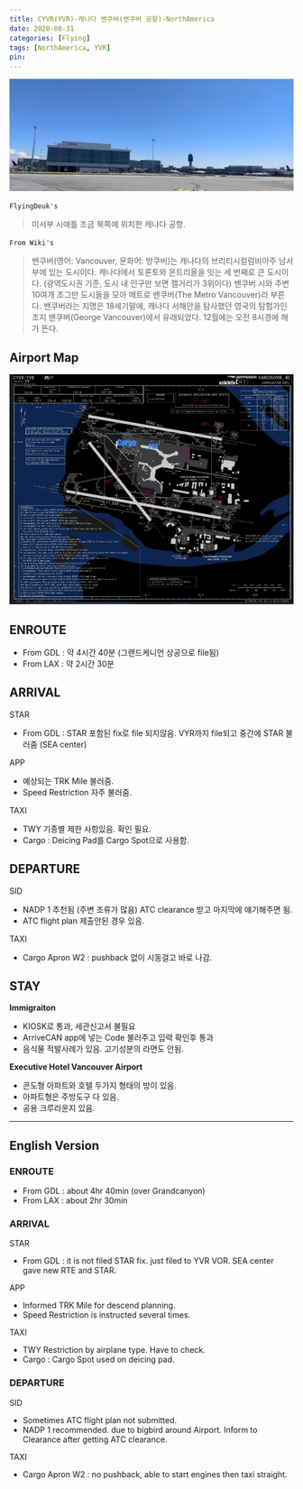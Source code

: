 ```yaml
---
title: CYVR(YVR)-캐나다 밴쿠버(밴쿠버 공항)-NorthAmerica
date: 2020-08-31
categories: [Flying]
tags: [NorthAmerica, YVR]
pin:
---
```


![yvr](/img/flying/airport/yvr.jpg)

`FlyingDeuk's`
>미서부 시애틀 조금 북쪽에 위치한 캐나다 공항. <br>


`From Wiki's`
>밴쿠버(영어: Vancouver, 문화어: 방쿠버)는 캐나다의 브리티시컬럼비아주 남서부에 있는 도시이다. 캐나다에서 토론토와 몬트리올을 잇는 세 번째로 큰 도시이다. (광역도시권 기준, 도시 내 인구만 보면 캘거리가 3위이다) 밴쿠버 시와 주변 10여개 조그만 도시들을 모아 메트로 밴쿠버(The Metro Vancouver)라 부른다. 밴쿠버라는 지명은 18세기말에, 캐나다 서해안을 탐사했던 영국의 탐험가인 조지 밴쿠버(George Vancouver)에서 유래되었다. 12월에는 오전 8시경에 해가 뜬다.

## Airport Map
![yvr](/img/flying/airport/yvr_ap.jpg)


## ENROUTE
- From GDL : 약 4시간 40분 (그랜드케니언 상공으로 file됨)
- From LAX : 약 2시간 30분

## ARRIVAL
STAR
- From GDL : STAR 포함된 fix로 file 되지않음. VYR까지 file되고 중간에 STAR 불러줌 (SEA center)

APP
- 예상되는 TRK Mile 불러줌.
- Speed Restriction 자주 불러줌.

TAXI
- TWY 기종별 제한 사항있음. 확인 필요.
- Cargo : Deicing Pad를 Cargo Spot으로 사용함.

## DEPARTURE
SID
- NADP 1 추천됨 (주변 조류가 많음) ATC clearance 받고 마지막에 얘기해주면 됨.  
- ATC flight plan 제출안된 경우 있음.

TAXI
- Cargo Apron W2 : pushback 없이 시동걸고 바로 나감.


## STAY
**Immigraiton**
- KIOSK로 통과, 세관신고서 불필요
- ArriveCAN app에 넣는 Code 불러주고 입력 확인후 통과
- 음식물 적발사례가 있음. 고기성분의 라면도 안됨.

**Executive Hotel Vancouver Airport**
- 콘도형 아파트와 호텔 두가지 형태의 방이 있음.
- 아파트형은 주방도구 다 있음.
- 공용 크루라운지 있음.

------
## English Version

### ENROUTE
- From GDL : about 4hr 40min (over Grandcanyon)
- From LAX : about 2hr 30min

### ARRIVAL
STAR
- From GDL : it is not filed STAR fix. just filed to YVR VOR. SEA center gave new RTE and STAR.

APP
- Informed TRK Mile for descend planning.
- Speed Restriction is instructed several times.

TAXI
- TWY Restriction by airplane type. Have to check.
- Cargo : Cargo Spot used on deicing pad.

### DEPARTURE
SID
- Sometimes ATC flight plan not submitted.  
- NADP 1 recommended. due to bigbird around Airport. Inform to Clearance after getting ATC clearance.  

TAXI
- Cargo Apron W2 : no pushback, able to start engines then taxi straight.
